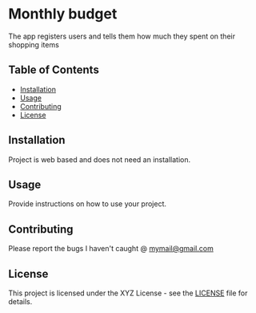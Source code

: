 # Monthly budget

The app registers users and tells them how much they spent on their shopping items

## Table of Contents

- [Installation](#installation)
- [Usage](#usage)
- [Contributing](#contributing)
- [License](#license)

## Installation

Project is web based and does not need an installation.

## Usage

Provide instructions on how to use your project.

## Contributing

Please report the bugs I haven't caught @ mymail@gmail.com

## License

This project is licensed under the XYZ License - see the [LICENSE](LICENSE) file for details.

